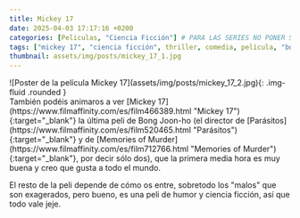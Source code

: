 ```yaml
---
title: Mickey 17
date: 2025-04-03 17:17:16 +0200
categories: [Peliculas, "Ciencia Ficción"] # PARA LAS SERIES NO PONER SUBCATEGORÍA
tags: ["mickey 17", "ciencia ficción", thriller, comedia, película, "bong joon-ho"]
thumbnail: assets/img/posts/mickey_17_1.jpg
---
```


<div class="row mb-4">
  <div class="col-md-5" markdown="1">
![Poster de la película Mickey 17](assets/img/posts/mickey_17_2.jpg){: .img-fluid .rounded }
  </div>
  <div class="col-md-7" markdown="1">
También podéis animaros a ver [Mickey 17](https://www.filmaffinity.com/es/film466389.html "Mickey 17"){:target="_blank"} la última peli de Bong Joon-ho (el director de [Parásitos](https://www.filmaffinity.com/es/film520465.html "Parásitos"){:target="_blank"} y de 	
[Memories of Murder](https://www.filmaffinity.com/es/film712766.html "Memories of Murder"){:target="_blank"}, por decir sólo dos), que la primera media hora es muy buena y creo que gusta a todo el mundo.

El resto de la peli depende de cómo os entre, sobretodo los "malos" que son exagerados, pero bueno, es una peli de humor y ciencia ficción, así que todo vale jeje.
  </div>
</div>
